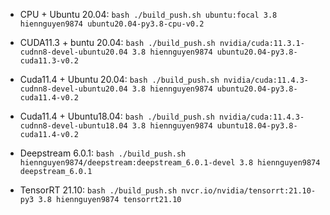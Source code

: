- CPU + Ubuntu 20.04: `bash ./build_push.sh ubuntu:focal 3.8 hiennguyen9874 ubuntu20.04-py3.8-cpu-v0.2`

- CUDA11.3 + buntu 20.04: `bash ./build_push.sh nvidia/cuda:11.3.1-cudnn8-devel-ubuntu20.04 3.8 hiennguyen9874 ubuntu20.04-py3.8-cuda11.3-v0.2`

- Cuda11.4 + Ubuntu 20.04: `bash ./build_push.sh nvidia/cuda:11.4.3-cudnn8-devel-ubuntu20.04 3.8 hiennguyen9874 ubuntu20.04-py3.8-cuda11.4-v0.2`

- Cuda11.4 + Ubuntu18.04: `bash ./build_push.sh nvidia/cuda:11.4.3-cudnn8-devel-ubuntu18.04 3.8 hiennguyen9874 ubuntu18.04-py3.8-cuda11.4-v0.2`

- Deepstream 6.0.1: `bash ./build_push.sh hiennguyen9874/deepstream:deepstream_6.0.1-devel 3.8 hiennguyen9874 deepstream_6.0.1`

- TensorRT 21.10: `bash ./build_push.sh nvcr.io/nvidia/tensorrt:21.10-py3 3.8 hiennguyen9874 tensorrt21.10`
